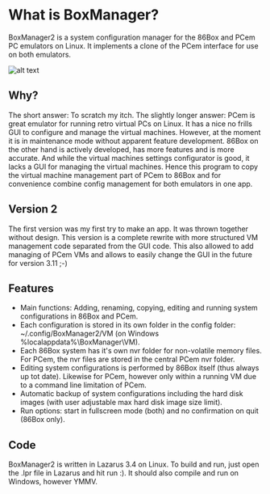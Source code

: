 What is BoxManager?
===================
BoxManager2 is a system configuration manager for the 86Box and PCem PC emulators on Linux. It implements a clone of the PCem interface for use on both emulators.

![alt text](https://github.com/sharkbyte16/BoxManager2/blob/main/images/Screenshot%20BoxManager.png?raw=true)

Why?
----
The short answer: To scratch my itch. 
The slightly longer answer: PCem is great emulator for running retro virtual PCs on Linux. It has a nice no frills GUI to configure and manage the virtual machines. However, at the moment it is in maintenance mode without apparent feature development. 86Box on the other hand is actively developed, has more features and is more accurate. And while the virtual machines settings configurator is good, it lacks a GUI for managing the virtual machines. Hence this program to copy the virtual machine management part of PCem to 86Box and for convenience combine config management for both emulators in one app.

Version 2
---------
The first version was my first try to make an app. It was thrown together without design. This version is a complete rewrite with more structured VM management code separated from the GUI code. This also allowed to add managing of PCem VMs and allows to easily change the GUI in the future for version 3.11 ;-)

Features
--------
- Main functions: Adding, renaming, copying, editing and running system configurations in 86Box and PCem.
- Each  configuration is stored in its own folder in the config folder: ~/.config/BoxManager2/VM (on Windows %localappdata%\BoxManager\VM).
- Each 86Box system has it's own nvr folder for non-volatile memory files. For PCem, the nvr files are stored in the central PCem nvr folder.
- Editing system configurations is performed by 86Box itself (thus always up tot date). Likewise for PCem, however only within a running VM due to a command line limitation of PCem.
- Automatic backup of system configurations including the hard disk images (with user adjustable max hard disk image size limit).
- Run options: start in fullscreen mode (both) and no confirmation on quit (86Box only).

Code
----
BoxManager2 is written in Lazarus 3.4 on Linux. To build and run, just open the .lpr file in Lazarus and hit run :). It should also compile and run on Windows, however YMMV.

  


